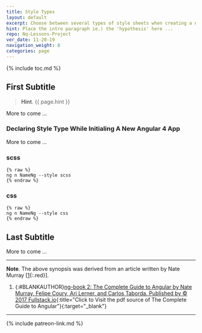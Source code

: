 ```yaml
---
title: Style Types
layout: default
excerpt: Choose between several types of style sheets when creating a new Angular 4 app ...
hint: Place the intro paragraph ie.) the 'hypothesis' here ...
repo: Nq-Lessons-Project
ver_date: 11-20-19
navigation_weight: 8
categories: page
---
```

{% include toc.md %}

## First Subtitle

> **Hint**. {{ page.hint }}

More to come ...

### Declaring Style Type While Initialing A New Angular 4 App

More to come ...

### scss

```liquid
{% raw %}
ng n NameNg --style scss
{% endraw %}
```

### css

```liquid
{% raw %}
ng n NameNg --style css
{% endraw %}
```

## Last Subtitle

More to come ...

***

**Note**. The above synopsis was derived from an article written by Nate Murray [[1](#NATEMURRAY){:.red}].

1. {:#BLANKAUTHOR}[ng-book 2: The Complete Guide to Angular by Nate Murray, Felipe Coury, Ari Lerner, and Carlos Taborda. Published by © 2017 Fullstack.io](https://www.ng-book.com/2){:title="Click to Visit the pdf source of The Complete Guide to Angular"}{:target="_blank"}

***

{% include patreon-link.md %}
